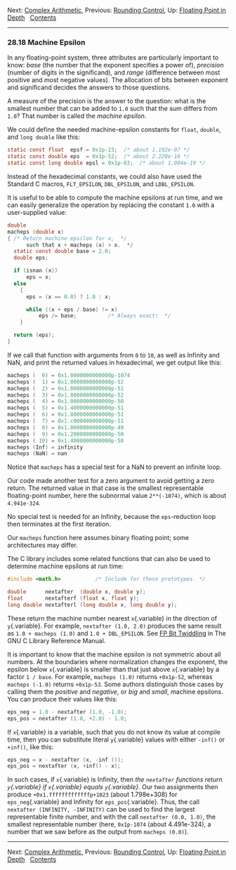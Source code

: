 Next: [Complex Arithmetic](Complex-Arithmetic.md), Previous: [Rounding
Control](Rounding-Control.md), Up: [Floating Point in
Depth](Floating-Point-in-Depth.md)  
[Contents](index.md#SEC_Contents "Table of contents")  

------------------------------------------------------------------------


### 28.18 Machine Epsilon 


In any floating-point system, three attributes are particularly
important to know: *base* (the number that the exponent specifies a
power of), *precision* (number of digits in the significand), and
*range* (difference between most positive and most negative values). The
allocation of bits between exponent and significand decides the answers
to those questions.

A measure of the precision is the answer to the question: what is the
smallest number that can be added to `1.0` such that the sum differs
from `1.0`? That number is called the *machine epsilon*.

We could define the needed machine-epsilon constants for `float`,
`double`, and `long double` like this:

``` C
static const float  epsf = 0x1p-23;  /* about 1.192e-07 */
static const double eps  = 0x1p-52;  /* about 2.220e-16 */
static const long double epsl = 0x1p-63;  /* about 1.084e-19 */
```

Instead of the hexadecimal constants, we could also have used the
Standard C macros, `FLT_EPSILON`, `DBL_EPSILON`, and `LDBL_EPSILON`.

It is useful to be able to compute the machine epsilons at run time, and
we can easily generalize the operation by replacing the constant `1.0`
with a user-supplied value:

``` C
double
macheps (double x)
{ /* Return machine epsilon for x,  */
      such that x + macheps (x) > x.  */
  static const double base = 2.0;
  double eps;

  if (isnan (x))
      eps = x;
  else
    {
      eps = (x == 0.0) ? 1.0 : x;

      while ((x + eps / base) != x)
          eps /= base;          /* Always exact!  */
    }

  return (eps);
}
```

If we call that function with arguments from `0` to `10`, as well as
Infinity and NaN, and print the returned values in hexadecimal, we get
output like this:

``` C
macheps (  0) = 0x1.0000000000000p-1074
macheps (  1) = 0x1.0000000000000p-52
macheps (  2) = 0x1.0000000000000p-51
macheps (  3) = 0x1.8000000000000p-52
macheps (  4) = 0x1.0000000000000p-50
macheps (  5) = 0x1.4000000000000p-51
macheps (  6) = 0x1.8000000000000p-51
macheps (  7) = 0x1.c000000000000p-51
macheps (  8) = 0x1.0000000000000p-49
macheps (  9) = 0x1.2000000000000p-50
macheps ( 10) = 0x1.4000000000000p-50
macheps (Inf) = infinity
macheps (NaN) = nan
```

Notice that `macheps` has a special test for a NaN to prevent an
infinite loop.

Our code made another test for a zero argument to avoid getting a zero
return. The returned value in that case is the smallest representable
floating-point number, here the subnormal value `2**(-1074)`, which is
about `4.941e-324`.

No special test is needed for an Infinity, because the `eps`-reduction
loop then terminates at the first iteration.

Our `macheps` function here assumes binary floating point; some
architectures may differ.

The C library includes some related functions that can also be used to
determine machine epsilons at run time:

``` C
#include <math.h>           /* Include for these prototypes. */

double      nextafter  (double x, double y);
float       nextafterf (float x, float y);
long double nextafterl (long double x, long double y);
```

These return the machine number nearest `x`{.variable} in the direction
of `y`{.variable}. For example, `nextafter (1.0, 2.0)` produces the same
result as `1.0 + macheps (1.0)` and `1.0 + DBL_EPSILON`. See [FP Bit
Twiddling](https://www.gnu.org/software/libc/manual/html_node/FP-Bit-Twiddling.md#FP-Bit-Twiddling)
in The GNU C Library Reference Manual.

It is important to know that the machine epsilon is not symmetric about
all numbers. At the boundaries where normalization changes the exponent,
the epsilon below `x`{.variable} is smaller than that just above
`x`{.variable} by a factor `1 / base`. For example, `macheps (1.0)`
returns `+0x1p-52`, whereas `macheps (-1.0)` returns `+0x1p-53`. Some
authors distinguish those cases by calling them the *positive* and
*negative*, or *big* and *small*, machine epsilons. You can produce
their values like this:

``` C
eps_neg = 1.0 - nextafter (1.0, -1.0);
eps_pos = nextafter (1.0, +2.0) - 1.0;
```

If `x`{.variable} is a variable, such that you do not know its value at
compile time, then you can substitute literal `y`{.variable} values with
either `-inf()` or `+inf()`, like this:

``` C
eps_neg = x - nextafter (x, -inf ());
eps_pos = nextafter (x, +inf() - x);
```

In such cases, if `x`{.variable} is Infinity, then *the `nextafter`
functions return `y`{.variable} if `x`{.variable} equals
`y`{.variable}*. Our two assignments then produce
`+0x1.fffffffffffffp+1023` (about 1.798e+308) for `eps_neg`{.variable}
and Infinity for `eps_pos`{.variable}. Thus, the call
`nextafter (INFINITY, -INFINITY)` can be used to find the largest
representable finite number, and with the call `nextafter (0.0, 1.0)`,
the smallest representable number (here, `0x1p-1074` (about 4.491e-324),
a number that we saw before as the output from `macheps (0.0)`).

------------------------------------------------------------------------

Next: [Complex Arithmetic](Complex-Arithmetic.md), Previous: [Rounding
Control](Rounding-Control.md), Up: [Floating Point in
Depth](Floating-Point-in-Depth.md)  
[Contents](index.md#SEC_Contents "Table of contents")  
